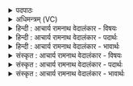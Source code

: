 <details><summary>पदपाठः</summary>

ऊ꣣र्ध्वः꣢। ग꣡न्धर्वः꣢। अ꣡धि꣢꣯। ना꣡के꣢꣯। अ꣣स्थात्। प्रत्य꣢ङ्। प्र꣣ति। अ꣢ङ्। चि꣣त्रा। बि꣡भ्र꣢꣯त्। अ꣣स्य। आ꣡यु꣢꣯धानि। व꣡सा꣢꣯नः। अ꣡त्क꣢꣯म्। सु꣣रभि꣢म्। सु꣣। रभि꣢म्। दृ꣣शे꣢। कम्। स्वः꣢। न। ना꣡म꣢꣯। ज꣣नत। प्रिया꣡णि꣢। १८४७।
</details>

<details><summary>अधिमन्त्रम् (VC)</summary>

- वेनः
- वेनो भार्गवः
- त्रिष्टुप्
- धैवतः
</details>

<details><summary>हिन्दी : आचार्य रामनाथ वेदालंकार - विषयः</summary>

अब मुक्तावस्था में जीवात्मा का स्वरूप वर्णित करते हैं।
</details>

<details><summary>हिन्दी : आचार्य रामनाथ वेदालंकार - पदार्थः</summary>

पदार्थान्वयभाषाः -  (ऊर्ध्वः) जागरूक और उन्नत, (गन्धर्वः) वाणी वा इन्द्रियों को धारण करनेवाला जीवात्मा (नाके अधि) मोक्षावस्था में (अस्थात्) स्थित होता है। वेन अर्थात् कमनीय परमेश्वर (अस्य) इस जीवात्मा के (प्रत्यङ्) अभिमुख होकर (चित्रा) विविध (आयुधा) रक्षा-साधनों को (बिभ्रत्) धारण करता है। तब मोक्षावस्था में जीवात्मा (दृशे कम्) परमात्मा के दर्शन के लिए (सुरभिम्) सद्गुणों से सुरभित (अत्कम्) स्वरूप को (वसानः) धारण करता हुआ (स्वः न) सूर्य के समान (प्रियाणि नाम) प्रिय तेजों को (जनत) प्रकट करता है ॥२॥ यहाँ उपमालङ्कार है ॥२॥
</details>

<details><summary>हिन्दी : आचार्य रामनाथ वेदालंकार - भावार्थः</summary>

भावार्थभाषाः -  मुक्तावस्था में जीवात्मा की लौकिक आकाङ्क्षाएँ समाप्त हो जाती हैं,तेजोमय होकर वह परमात्मा के साहचर्य से दिव्य आनन्द का अनुभव करता है ॥२॥
</details>

<details><summary>संस्कृत : आचार्य रामनाथ वेदालंकार - विषयः</summary>

अथ मुक्तावस्थायां जीवात्मनः स्वरूपं वर्णयति।
</details>

<details><summary>संस्कृत : आचार्य रामनाथ वेदालंकार - पदार्थः</summary>

पदार्थान्वयभाषाः -  (ऊर्ध्वः) जागरूकः उन्नतश्च, (गन्धर्वः) गाः वाचः इन्द्रियाणि वा धरतीति तादृशो जीवात्मा (नाके अधि) मोक्षलोके (अस्यात्) तिष्ठति। वेनः (कान्तः) परमेश्वरः (अस्य) एतस्य जीवात्मनः (प्रत्यङ्) अभिमुखम् (चित्रा) चित्राणि विविधानि (आयुधा) आयुधानि रक्षासाधनानि (बिभ्रत्) धारयन् भवति। तदा मोक्षावस्थायां जीवात्मा (दृशे कम्) परमात्मदर्शनाय किल (सुरभिम्) सद्गुणैः सौरभमयं (अत्कम्) स्वरूपम् (वसानः) धारयन् (स्वः न) सूर्य इव (प्रियाणि नाम) प्रियाणि नामानि तेजांसि (जनत) प्रकटयति ॥२॥ अत्रोपमालङ्कारः ॥२॥
</details>

<details><summary>संस्कृत : आचार्य रामनाथ वेदालंकार - भावार्थः</summary>

भावार्थभाषाः -  मुक्तावस्थायां जीवात्मनो लौकिक्य आकाङ्क्षाः समाप्यन्ते,तेजोमयः स परमात्मसाहचर्येण दिव्यमानन्दमनुभवति ॥२॥
</details>